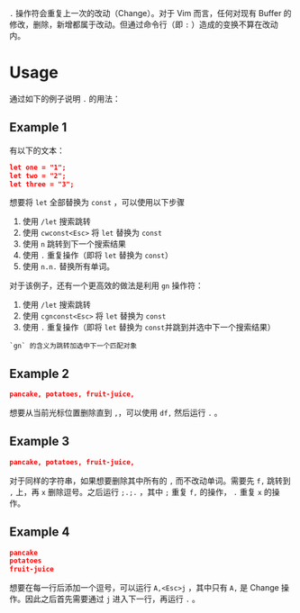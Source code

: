 `.` 操作符会重复上一次的改动（Change）。对于 Vim 而言，任何对现有 Buffer 的修改，删除，新增都属于改动。但通过命令行（即 `:` ）造成的变换不算在改动内。

# Usage

通过如下的例子说明 `.` 的用法：

## Example 1
有以下的文本：

```json
let one = "1";
let two = "2";
let three = "3";
```

想要将 `let` 全部替换为 `const` ，可以使用以下步骤
1.  使用 `/let` 搜索跳转
2.  使用 `cwconst<Esc>` 将 `let` 替换为 `const`
3.  使用 `n` 跳转到下一个搜索结果
4.  使用 `.` 重复操作（即将 `let` 替换为 `const`）
5.  使用 `n.n.` 替换所有单词。

对于该例子，还有一个更高效的做法是利用 `gn` 操作符：

1.  使用 `/let` 搜索跳转
2.  使用 `cgnconst<Esc>` 将 `let` 替换为 `const`
3.  使用 `.` 重复操作（即将 `let` 替换为 `const`并跳到并选中下一个搜索结果）

```ad-note
`gn` 的含义为跳转加选中下一个匹配对象
```

## Example 2
```json
pancake, potatoes, fruit-juice,
```

想要从当前光标位置删除直到 `,`，可以使用 `df,` 然后运行 `.` 。

## Example 3
```json
pancake, potatoes, fruit-juice,
```

对于同样的字符串，如果想要删除其中所有的 `,` 而不改动单词。需要先 `f,` 跳转到 `,` 上，再 `x` 删除逗号。之后运行 `;.;.` ，其中 `;` 重复 `f,` 的操作， `.` 重复 `x` 的操作。

## Example 4

```json
pancake
potatoes
fruit-juice
```

想要在每一行后添加一个逗号，可以运行 `A,<Esc>j` ，其中只有 `A,` 是 Change 操作。因此之后首先需要通过 `j` 进入下一行，再运行 `.` 。